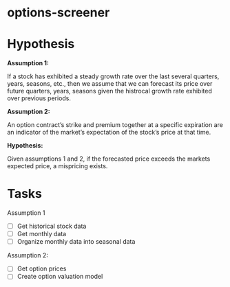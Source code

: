 # options-screener

# Hypothesis

<b>Assumption 1:</b>

If a stock has exhibited a steady growth rate over the last several quarters, years, seasons, etc., then we assume that we can forecast its price over future quarters, years, seasons given the histrocal growth rate exhibited over previous periods.

<b>Assumption 2:</b>

An option contract’s strike and premium together at a specific expiration are an indicator of the market’s expectation of the stock’s price at that time.

<b>Hypothesis:</b>

Given assumptions 1 and 2, if the forecasted price exceeds the markets expected price, a mispricing exists.

# Tasks

Assumption 1

- [ ] Get historical stock data
- [ ] Get monthly data
- [ ] Organize monthly data into seasonal data

Assumption 2:

- [ ] Get option prices
- [ ] Create option valuation model
